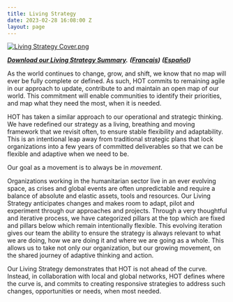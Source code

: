 ```yaml
---
title: Living Strategy
date: 2023-02-28 16:08:00 Z
layout: page
---
```


[![Living Strategy Cover.png](/uploads/Living%20Strategy%20Cover.png)](https://drive.google.com/file/d/1iB_2O804qFego5phOL-QxyNqKyS51KuM/view?usp=share_link)

***[Download our Living Strategy Summary](https://drive.google.com/file/d/1iB_2O804qFego5phOL-QxyNqKyS51KuM/view?usp=share_link).***
***([Français](https://drive.google.com/file/d/1Jf2YMURsJUBIuCOO5632e9CBC7VcrGGj/view?usp=share_link))***
***([Español](https://drive.google.com/file/d/1tg7QKQIDgQfJRPcRzKUJ6ozeBn3gr4hw/view?usp=share_link))***

As the world continues to change, grow, and shift, we know that no map will ever be fully complete or defined. As such, HOT commits to remaining agile in our approach to update, contribute to and maintain an open map of our world. This commitment will enable communities to identify their priorities, and map what they need the most, when it is needed. 

HOT has taken a similar approach to our operational and strategic thinking. We have redefined our strategy as a living, breathing and moving framework that we revisit often, to ensure stable flexibility and adaptability. This is an intentional leap away from traditional strategic plans that lock organizations into a few years of committed deliverables so that we can be flexible and adaptive when we need to be. 

Our goal as a movement is to always be in <i>movement</i>.

Organizations working in the humanitarian sector live in an ever evolving space, as crises and global events are often unpredictable and require a balance of absolute and elastic assets, tools and resources. Our Living Strategy anticipates changes and makes room to adapt, pilot and experiment through our approaches and projects. Through a very thoughtful and iterative process, we have categorized pillars at the top which are fixed and pillars below which remain intentionally flexible. This evolving iteration gives our team the ability to ensure the strategy is always relevant to what we are doing, how we are doing it and where we are going as a whole. This allows us to take not only our organization, but our growing movement, on the shared journey of adaptive thinking and action. 

Our Living Strategy demonstrates that HOT is not ahead of the curve. Instead, in collaboration with local and global networks, HOT defines where the curve is, and commits to creating responsive strategies to address such changes, opportunities or needs, when most needed.